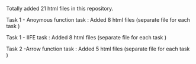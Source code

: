 Totally added 21 html files in this repository.

Task 1 - Anoymous function task : 
  Added 8 html files (separate file for each task )

Task 1 - IIFE task : 
  Added 8 html files (separate file for each task )

Task 2 -Arrow function task : 
  Added 5 html files (separate file for each task )

